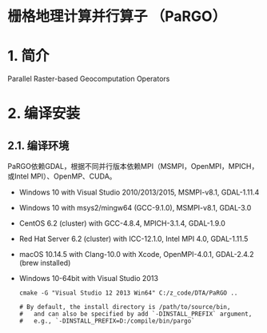# 栅格地理计算并行算子 （PaRGO）

# 1. 简介

Parallel Raster-based Geocomputation Operators

# 2. 编译安装

## 2.1. 编译环境

PaRGO依赖GDAL，根据不同并行版本依赖MPI（MSMPI，OpenMPI，MPICH，或Intel MPI）、OpenMP、CUDA。

+ Windows 10 with Visual Studio 2010/2013/2015, MSMPI-v8.1, GDAL-1.11.4
+ Windows 10 with msys2/mingw64 (GCC-9.1.0), MSMPI-v8.1, GDAL-3.0
+ CentOS 6.2 (cluster) with GCC-4.8.4, MPICH-3.1.4, GDAL-1.9.0
+ Red Hat Server 6.2 (cluster) with ICC-12.1.0, Intel MPI 4.0, GDAL-1.11.5
+ macOS 10.14.5 with Clang-10.0 with Xcode, OpenMPI-4.0.1, GDAL-2.4.2 (brew installed)


+ Windows 10-64bit with Visual Studio 2013

  ```shell
  cmake -G "Visual Studio 12 2013 Win64" C:/z_code/DTA/PaRGO ..
  
  # By default, the install directory is /path/to/source/bin,
  #   and can also be specified by add `-DINSTALL_PREFIX` argument, 
  #   e.g., `-DINSTALL_PREFIX=D:/compile/bin/pargo`
  ```

  ​

